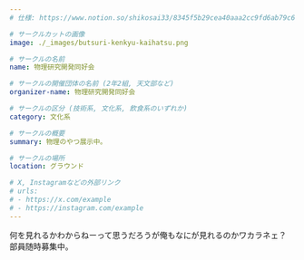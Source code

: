 ```yaml
---
# 仕様: https://www.notion.so/shikosai33/8345f5b29cea40aaa2cc9fd6ab79c6a6?pvs=4#5438a1577b604f39a67658a72f2283b8

# サークルカットの画像
image: ./_images/butsuri-kenkyu-kaihatsu.png

# サークルの名前
name: 物理研究開発同好会

# サークルの開催団体の名前 (2年2組, 天文部など)
organizer-name: 物理研究開発同好会

# サークルの区分 (技術系, 文化系, 飲食系のいずれか)
category: 文化系

# サークルの概要
summary: 物理のやつ展示中。

# サークルの場所
location: グラウンド

# X, Instagramなどの外部リンク
# urls:
# - https://x.com/example
# - https://instagram.com/example
---
```

何を見れるかわからねーって思うだろうが俺もなにが見れるのかワカラネェ？
部員随時募集中。
